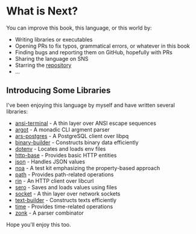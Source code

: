 # What is Next?

You can improve this book, this language, or this world by:

- Writing libraries or executables
- Opening PRs to fix typos, grammatical errors, or whatever in this book
- Finding bugs and reporting them on GitHub, hopefully with PRs
- Sharing the language on SNS
- Starring the [repository](https://github.com/vekatze/neut)
- ...

## Introducing Some Libraries

I've been enjoying this language by myself and have written several libraries:

- [ansi-terminal](https://github.com/vekatze/ansi-terminal) - A thin layer over ANSI escape sequences
- [argot](https://github.com/vekatze/argot) - A monadic CLI argment parser
- [ars-postgres](https://github.com/vekatze/ars-postgres) - A PostgreSQL client over libpq
- [binary-builder](https://github.com/vekatze/binary-builder) - Constructs binary data efficiently
- [dotenv](https://github.com/vekatze/dotenv-nt) - Locates and loads env files
- [http-base](https://github.com/vekatze/http-base-nt) - Provides basic HTTP entities
- [json](https://github.com/vekatze/json-nt) - Handles JSON values
- [noa](https://github.com/vekatze/noa) - A test kit emphasizing the property-based approach
- [path](https://github.com/vekatze/path-nt) - Provides path-related operations
- [rin](https://github.com/vekatze/rin) - An HTTP client over libcurl
- [sero](https://github.com/vekatze/sero) - Saves and loads values using files
- [socket](https://github.com/vekatze/socket-nt) - A thin layer over network sockets
- [text-builder](https://github.com/vekatze/text-builder) - Constructs texts efficiently
- [time](https://github.com/vekatze/time-nt) - Provides time-related operations
- [zonk](https://github.com/vekatze/zonk) - A parser combinator

Hope you'll enjoy this too.
